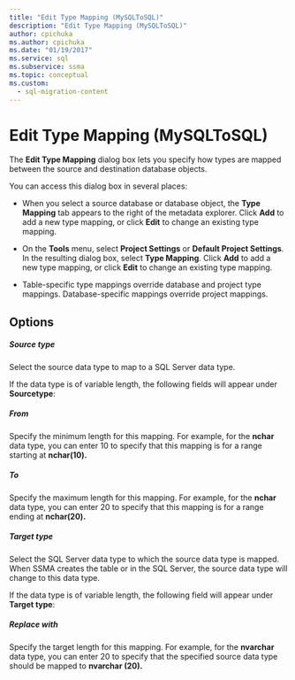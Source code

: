 ```yaml
---
title: "Edit Type Mapping (MySQLToSQL)"
description: "Edit Type Mapping (MySQLToSQL)"
author: cpichuka
ms.author: cpichuka
ms.date: "01/19/2017"
ms.service: sql
ms.subservice: ssma
ms.topic: conceptual
ms.custom:
  - sql-migration-content
---
```

# Edit Type Mapping (MySQLToSQL)
The **Edit Type Mapping** dialog box lets you specify how types are mapped between the source and destination database objects.  
  
You can access this dialog box in several places:  
  
-   When you select a source database or database object, the **Type Mapping** tab appears to the right of the metadata explorer. Click **Add** to add a new type mapping, or click **Edit** to change an existing type mapping.  
  
-   On the **Tools** menu, select **Project Settings** or **Default Project Settings**. In the resulting dialog box, select **Type Mapping**. Click **Add** to add a new type mapping, or click **Edit** to change an existing type mapping.  
  
-   Table-specific type mappings override database and project type mappings. Database-specific mappings override project mappings.  
  
## Options  
  
##### Source type  
Select the source data type to map to a SQL Server data type.  
  
If the data type is of variable length, the following fields will appear under **Sourcetype**:  
  
##### From  
Specify the minimum length for this mapping. For example, for the **nchar** data type, you can enter 10 to specify that this mapping is for a range starting at **nchar(10).**  
  
##### To  
Specify the maximum length for this mapping. For example, for the **nchar** data type, you can enter 20 to specify that this mapping is for a range ending at **nchar(20).**  
  
##### Target type  
Select the SQL Server data type to which the source data type is mapped. When SSMA creates the table or in the SQL Server, the source data type will change to this data type.  
  
If the data type is of variable length, the following field will appear under **Target type**:  
  
##### Replace with  
Specify the target length for this mapping. For example, for the **nvarchar** data type, you can enter 20 to specify that the specified source data type should be mapped to **nvarchar (20).**  
  
